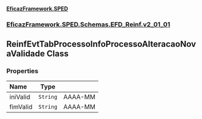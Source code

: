 #### [EficazFramework.SPED](EficazFrameworkSPED.md 'EficazFramework SPED')
### [EficazFramework.SPED.Schemas.EFD_Reinf.v2_01_01](EficazFramework.SPED.Schemas.EFD_Reinf.v2_01_01.md 'EficazFramework.SPED.Schemas.EFD_Reinf.v2_01_01')

## ReinfEvtTabProcessoInfoProcessoAlteracaoNovaValidade Class
### Properties

| Name | Type | |
| :--- | :---: | :--- |
| iniValid | `String` | AAAA-MM |
| fimValid | `String` | AAAA-MM |
